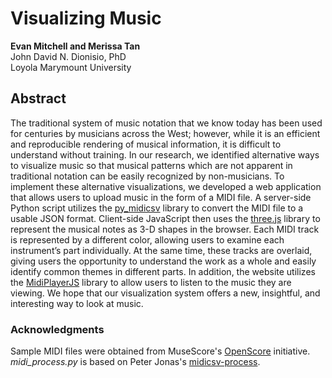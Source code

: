 # Visualizing Music
**Evan Mitchell and Merissa Tan**\
John David N. Dionisio, PhD\
Loyola Marymount University

## Abstract
The traditional system of music notation that we know today has been used for centuries by musicians across the West; however, while it is an efficient and reproducible rendering of musical information, it is difficult to understand without training. In our research, we identified alternative ways to visualize music so that musical patterns which are not apparent in traditional notation can be easily recognized by non-musicians. To implement these alternative visualizations, we developed a web application that allows users to upload music in the form of a MIDI file. A server-side Python script utilizes the [py_midicsv](https://github.com/timwedde/py_midicsv) library to convert the MIDI file to a usable JSON format. Client-side JavaScript then uses the [three.js](https://github.com/mrdoob/three.js/) library to represent the musical notes as 3-D shapes in the browser. Each MIDI track is represented by a different color, allowing users to examine each instrument’s part individually. At the same time, these tracks are overlaid, giving users the opportunity to understand the work as a whole and easily identify common themes in different parts. In addition, the website utilizes the [MidiPlayerJS](https://github.com/grimmdude/MidiPlayerJS) library to allow users to listen to the music they are viewing. We hope that our visualization system offers a new, insightful, and interesting way to look at music.

### Acknowledgments
Sample MIDI files were obtained from MuseScore's [OpenScore](https://openscore.cc/) initiative.\
*midi_process.py* is based on Peter Jonas's [midicsv-process](https://github.com/shoogle/midicsv-process).
<!-- Spherical visualization was inspired by Nicholas Rougeux's [Off the Staff](https://www.c82.net/offthestaff/) project. -->